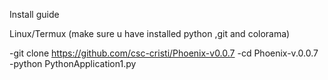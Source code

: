 Install guide

Linux/Termux (make sure u have installed python ,git and colorama)

-git clone https://github.com/csc-cristi/Phoenix-v0.0.7
-cd Phoenix-v.0.0.7
-python PythonApplication1.py
